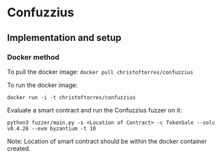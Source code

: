 # Confuzzius 
## Implementation and setup

### Docker method 
To pull the docker image: 
` docker pull christoftorres/confuzzius `

To run the docker image:

` docker run -i -t christoftorres/confuzzius `

Evaluate a smart contract and run the Confuzzius fuzzer on it:

` python3 fuzzer/main.py -s <Location of Contract> -c TokenSale --solc v0.4.26 --evm byzantium -t 10 `

Note: Location of smart contract should be within the docker container created. 
